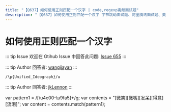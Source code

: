 ```yaml
---
title: "【Q637】如何使用正则匹配一个汉字 | code,regexp高频面试题"
description: "【Q637】如何使用正则匹配一个汉字 字节跳动面试题、阿里腾讯面试题、美团小米面试题。"
---
```


# 如何使用正则匹配一个汉字

::: tip Issue
欢迎在 Gtihub Issue 中回答此问题: [Issue 655](https://github.com/shfshanyue/Daily-Question/issues/655)
:::

::: tip Author
回答者: [wangjiayan](https://github.com/wangjiayan)
:::

`/\p{Unified_Ideograph}/u`

::: tip Author
回答者: [jkLennon](https://github.com/jkLennon)
:::

var pattern1 = /[\u4e00-\u9fa5]+/g;
var contents = "[微笑][撇嘴][发呆][得意][流泪]";
var content = contents.match(pattern1);
